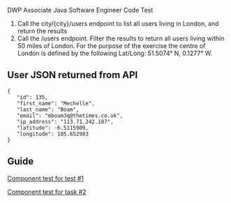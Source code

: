 DWP Associate Java Software Engineer Code Test

1. Call the city/{city}/users endpoint to list all users living in London, and return the results
2. Call the /users endpoint. Filter the results to return all users living within 50 miles of London. For the purpose of
   the exercise the centre of London is defined by the following Lat/Long: 51.5074° N, 0.1277° W.

## User JSON returned from API

```
{
   "id": 135,
   "first_name": "Mechelle",
   "last_name": "Boam",
   "email": "mboam3q@thetimes.co.uk",
   "ip_address": "113.71.242.187",
   "latitude": -6.5115909,
   "longitude": 105.652983
}
```

## Guide

[Component test for test #1](src/test/java/integration/UsersInCityComponentTest.java)

[Component test for task #2]()